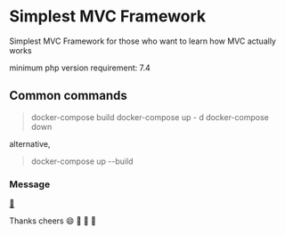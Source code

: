 # Simplest MVC Framework

Simplest MVC Framework for those who want to learn how MVC actually works

minimum php version requirement: 7.4

## Common commands
> docker-compose build
> docker-compose up - d
> docker-compose down

alternative,
> docker-compose up --build


### Message
<a href="https://bivek.ca" target="_blank" title="Contact Form">:love_letter:</a>

Thanks cheers :smile: :gift_heart: :love_letter: :rose: